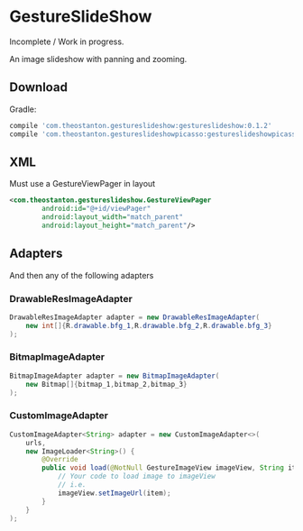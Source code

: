 GestureSlideShow
================

Incomplete / Work in progress. 

An image slideshow with panning and zooming.

Download
--------

Gradle:
```groovy
compile 'com.theostanton.gestureslideshow:gestureslideshow:0.1.2'
compile 'com.theostanton.gestureslideshowpicasso:gestureslideshowpicasso:0.1.2'
```


XML
---

Must use a GestureViewPager in layout

```xml
<com.theostanton.gestureslideshow.GestureViewPager
        android:id="@+id/viewPager"
        android:layout_width="match_parent"
        android:layout_height="match_parent"/>
```

Adapters
--------

And then any of the following adapters


### DrawableResImageAdapter

```Java
DrawableResImageAdapter adapter = new DrawableResImageAdapter(
    new int[]{R.drawable.bfg_1,R.drawable.bfg_2,R.drawable.bfg_3}
);
```

### BitmapImageAdapter

```Java
BitmapImageAdapter adapter = new BitmapImageAdapter(
    new Bitmap[]{bitmap_1,bitmap_2,bitmap_3}
);
```
### CustomImageAdapter

```Java
CustomImageAdapter<String> adapter = new CustomImageAdapter<>(
    urls,
    new ImageLoader<String>() {
        @Override
        public void load(@NotNull GestureImageView imageView, String item) {
            // Your code to load image to imageView
            // i.e.
            imageView.setImageUrl(item);
        }
    }
);
```


